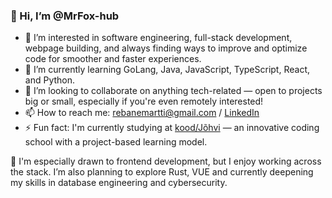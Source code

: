 ### 👋 Hi, I’m @MrFox-hub

- 👀 I’m interested in software engineering, full-stack development, webpage building, and always finding ways to improve and optimize code for smoother and faster experiences.
- 🌱 I’m currently learning GoLang, Java, JavaScript, TypeScript, React, and Python.
- 💞️ I’m looking to collaborate on anything tech-related — open to projects big or small, especially if you're even remotely interested!
- 📫 How to reach me: rebanemartti@gmail.com / [LinkedIn](https://www.linkedin.com/in/marttirebane/) 
- ⚡ Fun fact: I'm currently studying at [kood/Jõhvi](https://www.kood.tech/) — an innovative coding school with a project-based learning model.

🎯 I'm especially drawn to frontend development, but I enjoy working across the stack. I’m also planning to explore Rust, VUE and currently deepening my skills in database engineering and cybersecurity.

